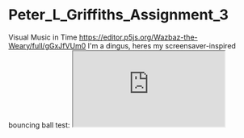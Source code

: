 # Peter_L_Griffiths_Assignment_3
Visual Music in Time
https://editor.p5js.org/Wazbaz-the-Weary/full/gGxJfVUm0
I'm a dingus, heres my screensaver-inspired bouncing ball test: <iframe src="https://editor.p5js.org/Wazbaz-the-Weary/full/gGxJfVUm0"></iframe>

